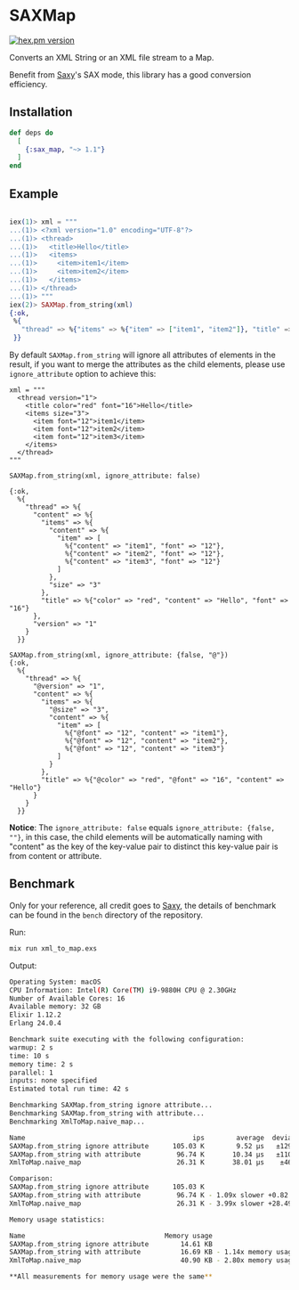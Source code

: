 # SAXMap

[![hex.pm version](https://img.shields.io/hexpm/v/sax_map.svg?v=1)](https://hex.pm/packages/sax_map)

Converts an XML String or an XML file stream to a Map.

Benefit from [Saxy](https://hex.pm/packages/saxy)'s SAX mode, this library has a good conversion efficiency.

## Installation

```elixir
def deps do
  [
    {:sax_map, "~> 1.1"}
  ]
end
```

## Example

```elixir

iex(1)> xml = """
...(1)> <?xml version="1.0" encoding="UTF-8"?>
...(1)> <thread>
...(1)>   <title>Hello</title>
...(1)>   <items>
...(1)>     <item>item1</item>
...(1)>     <item>item2</item>
...(1)>   </items>
...(1)> </thread>
...(1)> """
iex(2)> SAXMap.from_string(xml)
{:ok,
 %{
   "thread" => %{"items" => %{"item" => ["item1", "item2"]}, "title" => "Hello"}
 }}
```

By default `SAXMap.from_string` will ignore all attributes of elements in the result, if you want to merge the attributes as the child elements, please use `ignore_attribute` option to achieve this:

```
xml = """
  <thread version="1">
    <title color="red" font="16">Hello</title>
    <items size="3">
      <item font="12">item1</item>
      <item font="12">item2</item>
      <item font="12">item3</item>
    </items>
  </thread>
"""

SAXMap.from_string(xml, ignore_attribute: false)

{:ok,
  %{
    "thread" => %{
      "content" => %{
        "items" => %{
          "content" => %{
            "item" => [
              %{"content" => "item1", "font" => "12"},
              %{"content" => "item2", "font" => "12"},
              %{"content" => "item3", "font" => "12"}
            ]
          },
          "size" => "3"
        },
        "title" => %{"color" => "red", "content" => "Hello", "font" => "16"}
      },
      "version" => "1"
    }
  }}

SAXMap.from_string(xml, ignore_attribute: {false, "@"})
{:ok,
  %{
    "thread" => %{
      "@version" => "1",
      "content" => %{
        "items" => %{
          "@size" => "3",
          "content" => %{
            "item" => [
              %{"@font" => "12", "content" => "item1"},
              %{"@font" => "12", "content" => "item2"},
              %{"@font" => "12", "content" => "item3"}
            ]
          }
        },
        "title" => %{"@color" => "red", "@font" => "16", "content" => "Hello"}
      }
    }
  }}
```

**Notice**: The `ignore_attribute: false` equals `ignore_attribute: {false, ""}`, in this case, the child elements will be automatically naming with "content" as the key of the key-value pair to distinct this key-value pair is from content or attribute.

## Benchmark

Only for your reference, all credit goes to [Saxy](https://hex.pm/packages/saxy), the details of benchmark can be found in the `bench` directory of the repository.

Run:

```bash
mix run xml_to_map.exs
```

Output:

```bash
Operating System: macOS
CPU Information: Intel(R) Core(TM) i9-9880H CPU @ 2.30GHz
Number of Available Cores: 16
Available memory: 32 GB
Elixir 1.12.2
Erlang 24.0.4

Benchmark suite executing with the following configuration:
warmup: 2 s
time: 10 s
memory time: 2 s
parallel: 1
inputs: none specified
Estimated total run time: 42 s

Benchmarking SAXMap.from_string ignore attribute...
Benchmarking SAXMap.from_string with attribute...
Benchmarking XmlToMap.naive_map...

Name                                          ips        average  deviation         median         99th %
SAXMap.from_string ignore attribute      105.03 K        9.52 μs   ±129.42%           9 μs          33 μs
SAXMap.from_string with attribute         96.74 K       10.34 μs   ±110.08%           9 μs          35 μs
XmlToMap.naive_map                        26.31 K       38.01 μs    ±46.21%          33 μs         105 μs

Comparison:
SAXMap.from_string ignore attribute      105.03 K
SAXMap.from_string with attribute         96.74 K - 1.09x slower +0.82 μs
XmlToMap.naive_map                        26.31 K - 3.99x slower +28.49 μs

Memory usage statistics:

Name                                   Memory usage
SAXMap.from_string ignore attribute        14.61 KB
SAXMap.from_string with attribute          16.69 KB - 1.14x memory usage +2.08 KB
XmlToMap.naive_map                         40.90 KB - 2.80x memory usage +26.29 KB

**All measurements for memory usage were the same**
```
